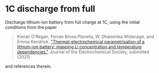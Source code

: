 # 1C discharge from full

Discharge lithium-ion battery from full charge at 1C, using the initial conditions from the paper

> Kieran O’Regan, Ferran Brosa Planella, W. Dhammika Widanage, and Emma Kendrick. ["Thermal-electrochemical parametrisation of a lithium-ion battery: mapping Li concentration and temperature dependencies."]() Journal of the Electrochemical Society, submitted (2021)

and references therein.
